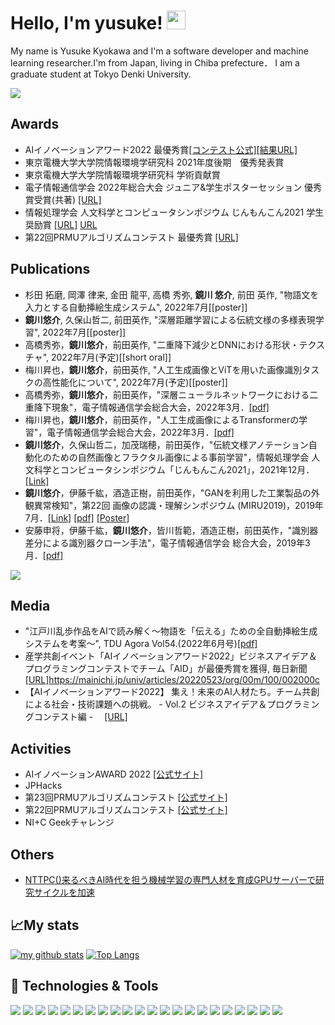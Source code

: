 
<!--
**yusukekyokawa/yusukekyokawa** is a ✨ _special_ ✨ repository because its `README.md` (this file) appears on your GitHub profile.



Here are some ideas to get you started:

- 🔭 I’m currently working on ...
- 👯 I’m looking to collaborate on ...
- 🤔 I’m looking for help with ...
- 💬 Ask me about ...
- 📫 How to reach me: ...
- 😄 Pronouns: ...
- ⚡ Fun fact: ...
-->
# Hello, I'm yusuke! <img src="https://raw.githubusercontent.com/MartinHeinz/MartinHeinz/master/wave.gif" width="30px">
My name is Yusuke Kyokawa and I'm a software developer and machine learning researcher.I'm from Japan, living in Chiba prefecture．
I am a graduate student at Tokyo Denki University.


![](https://vistr.dev/badge?repo=yusukekyokawa.yusukekyokawa)

## Awards
- AIイノベーションアワード2022 最優秀賞[[コンテスト公式]](https://www.nttpc.co.jp/innovationlab/event/ai_innovation_award_2022/)[[結果URL]](https://sotokotonews.com/special/sotokoto_PRoffice/2196)
- 東京電機大学大学院情報環境学研究科 2021年度後期　優秀発表賞
- 東京電機大学大学院情報環境学研究科 学術貢献賞
- 電子情報通信学会 2022年総合大会 ジュニア&学生ポスターセッション 優秀賞受賞(共著) [[URL]](https://www.dendai.ac.jp/dendai-people/20220318-01.html)
- 情報処理学会 人文科学とコンピュータシンポジウム じんもんこん2021 学生奨励賞 [[URL]](https://www.dendai.ac.jp/dendai-people/20220307-01.html) [URL](http://jinmoncom.jp/sympo2021/)
- 第22回PRMUアルゴリズムコンテスト 最優秀賞 [[URL]](https://www.dendai.ac.jp/dendai-people/20181218-01.html)


## Publications
- 杉田 拓磨, 岡澤 律来, 金田 龍平, 高橋 秀弥, **鏡川 悠介**, 前田 英作, "物語文を入力とする自動挿絵生成システム", 2022年7月[[poster]]
- **鏡川悠介**, 久保山哲二, 前田英作, "深層距離学習による伝統文様の多様表現学習", 2022年7月[[poster]]
- 高橋秀弥，**鏡川悠介**，前田英作, "二重降下減少とDNNにおける形状・テクスチャ", 2022年7月(予定)[[short oral]]
- 梅川昇也，**鏡川悠介**，前田英作, "人工生成画像とViTを用いた画像識別タスクの高性能化について", 2022年7月(予定)[[poster]]
- 高橋秀弥，**鏡川悠介**，前田英作，"深層ニューラルネットワークにおける二重降下現象"，電子情報通信学会総合大会，2022年3月．[[pdf]](https://www.ieice.org/~iss/jpn/Publications/issposter_2022/data/pdf/ISS-SP-028.pdf)
- 梅川昇也，**鏡川悠介**，前田英作，"人工生成画像によるTransformerの学習"，電子情報通信学会総合大会，2022年3月．[[pdf]](https://www.ieice.org/~iss/jpn/Publications/issposter_2022/data/pdf/ISS-SP-016.pdf)
- **鏡川悠介**，久保山哲二，加茂瑞穂，前田英作，"伝統文様アノテーション自動化のための自然画像とフラクタル画像による事前学習"，情報処理学会 人文科学とコンピュータシンポジウム「じんもんこん2021」，2021年12月．[[Link]](https://ipsj.ixsq.nii.ac.jp/ej/?action=pages_view_main&active_action=repository_view_main_item_detail&item_id=215799&item_no=1&page_id=13&block_id=8)
- **鏡川悠介**，伊藤千紘，酒造正樹，前田英作，"GANを利用した工業製品の外観異常検知"，第22回 画像の認識・理解シンポジウム (MIRU2019)，2019年7月．[[Link]](http://cvim.ipsj.or.jp/MIRU2019/index.php?id=day3) [[pdf]](https://drive.google.com/file/d/1Xf9jaKKsWYvdG759Synf38SdxyIRXJ_j/view?usp=sharing) [[Poster]](https://drive.google.com/file/d/1J1Rq1sTGKWCkqKnM-BueRmRtIAe-Xbde/view?usp=sharing)
- 安藤申将，伊藤千紘，**鏡川悠介**，皆川哲範，酒造正樹，前田英作，"識別器差分による識別器クローン手法"，電子情報通信学会 総合大会，2019年3月．[[pdf]](https://www.ieice.org/~iss/jpn/Publications/issposter_2019/data/pdf/ISS-SP-043.pdf)


![](https://img.shields.io/badge/Framework-scikit-learn-informational?style=flat&logo=scikitlearn&logoColor=white&color=2bbc8a)

## Media
- "江戸川乱歩作品をAIで読み解く～物語を「伝える」ための全自動挿絵生成システムを考案～", TDU Agora Vol54.(2022年6月号)[[pdf]](https://www.dendai.ac.jp/about/gakuen/publicity/tduagora/e5vdec00000173ze-att/e5vdec000002hxjg.pdf)
- 産学共創イベント「AIイノベーションアワード2022」ビジネスアイデア＆プログラミングコンテストでチーム「AID」が最優秀賞を獲得, 毎日新聞 [[URL]]()https://mainichi.jp/univ/articles/20220523/org/00m/100/002000c
- 【AIイノベーションアワード2022】 集え！未来のAI人材たち。チーム共創による社会・技術課題への挑戦。 - Vol.2 ビジネスアイデア＆プログラミングコンテスト編 -　 [[URL]](https://sotokoto-online.jp/sustainability/14061)

## Activities
- AIイノベーションAWARD 2022 [[公式サイト]](https://www.nttpc.co.jp/innovationlab/event/ai_innovation_award_2022/)
- JPHacks
- 第23回PRMUアルゴリズムコンテスト [[公式サイト]](https://sites.google.com/view/alcon2019)
- 第22回PRMUアルゴリズムコンテスト [[公式サイト]](https://sites.google.com/view/alcon2018)
- NI+C Geekチャレンジ

## Others
- [NTTPC()来るべきAI時代を担う機械学習の専門人材を育成GPUサーバーで研究サイクルを加速](https://www.nttpc.co.jp/gpu/usecase/tdu.html)

## &#x1f4c8;My stats
[![my github stats](https://github-readme-stats.vercel.app/api?username=yusukekyokawa&count_private=true&show_icons=true&include_all_commits=true)](https://github.com/anuraghazra/github-readme-stats)
[![Top Langs](https://github-readme-stats.vercel.app/api/top-langs/?username=yusukekyokawa&layout=compact&langs_count=8&hide=html,css)](https://github.com/anuraghazra/github-readme-stats)

## 🔧 Technologies & Tools
![](https://img.shields.io/badge/Machine-NVIDIA-informational?style=flat&logo=nvidia&logoColor=white&color=2bbc8a)
![](https://img.shields.io/badge/OS-Ubuntu-informational?style=flat&logo=ubuntu&logoColor=white&color=2bbc8a)
![](https://img.shields.io/badge/OS-macOS-informational?style=flat&logo=macOS&logoColor=white&color=2bbc8a)
![](https://img.shields.io/badge/Editor-VSCode-informational?style=flat&logo=visualstudiocode&logoColor=white&color=2bbc8a)
![](https://img.shields.io/badge/Code-Python-informational?style=flat&logo=python&logoColor=white&color=2bbc8a)
![](https://img.shields.io/badge/Code-JavaScript-informational?style=flat&logo=javascript&logoColor=white&color=2bbc8a)
![](https://img.shields.io/badge/Code-TypeScript-informational?style=flat&logo=typescript&logoColor=white&color=2bbc8a)
![](https://img.shields.io/badge/Code-R-informational?style=flat&logo=r&logoColor=white&color=2bbc8a)
![](https://img.shields.io/badge/Code-C++-informational?style=flat&logo=cpluscplus&logoColor=white&color=2bbc8a)
![](https://img.shields.io/badge/Framework-PyTorch-informational?style=flat&logo=pytorch&logoColor=white&color=2bbc8a)
![](https://img.shields.io/badge/Framework-Tensorflow-informational?style=flat&logo=tensorflow&logoColor=white&color=2bbc8a)
![](https://img.shields.io/badge/Framework-OpenCV-informational?style=flat&logo=opencv&logoColor=white&color=2bbc8a)
![](https://img.shields.io/badge/Framework-scikit-learn-informational?style=flat&logo=scikitlearn&logoColor=white&color=2bbc8a)
![](https://img.shields.io/badge/Framework-pandas-informational?style=flat&logo=pandas&logoColor=white&color=2bbc8a)
![](https://img.shields.io/badge/Framework-Flask-informational?style=flat&logo=flask&logoColor=white&color=2bbc8a)
![](https://img.shields.io/badge/Framework-Django-informational?style=flat&logo=django&logoColor=white&color=2bbc8a)
![](https://img.shields.io/badge/Framework-React-informational?style=flat&logo=react&logoColor=white&color=2bbc8a)
![](https://img.shields.io/badge/Framework-Vue-informational?style=flat&logo=vue.js&logoColor=white&color=2bbc8a)
![](https://img.shields.io/badge/Framework-Pytest-informational?style=flat&logo=pytest&logoColor=white&color=2bbc8a)
![](https://img.shields.io/badge/Shell-Bash-informational?style=flat&logo=gnu-bash&logoColor=white&color=2bbc8a)
![](https://img.shields.io/badge/Tools-MySQL-informational?style=flat&logo=mysql&logoColor=white&color=2bbc8a)
![](https://img.shields.io/badge/Tools-Docker-informational?style=flat&logo=docker&logoColor=white&color=2bbc8a)


